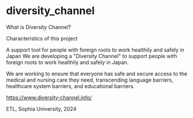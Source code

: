 # diversity_channel

What is Diversity Channel?

Characteristics of this project

A support tool for people with foreign roots to work healthily and safely in Japan
We are developing a "Diversity Channel" to support people with foreign roots to work healthily and safely in Japan.

We are working to ensure that everyone has safe and secure access to the medical and nursing care they need, transcending language barriers, healthcare system barriers, and educational barriers.

https://www.diversity-channel.info/

ETL, Sophia University, 2024